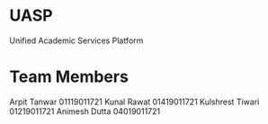 # UASP
Unified Academic Services Platform

# Team Members
Arpit Tanwar     01119011721
Kunal Rawat      01419011721
Kulshrest Tiwari 01219011721
Animesh Dutta    04019011721
